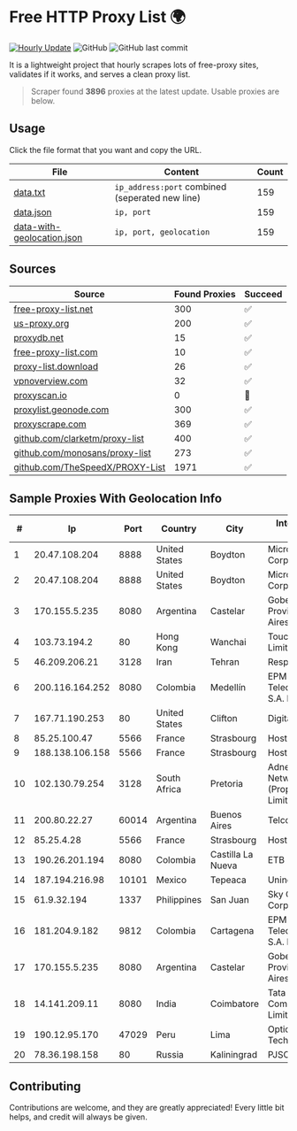 
# Free HTTP Proxy List 🌍

[![Hourly Update](https://github.com/mertguvencli/http-proxy-list/actions/workflows/main.yml/badge.svg?branch=main)](https://github.com/mertguvencli/http-proxy-list/actions/workflows/main.yml)
![GitHub](https://img.shields.io/github/license/mertguvencli/http-proxy-list)
![GitHub last commit](https://img.shields.io/github/last-commit/mertguvencli/http-proxy-list)

It is a lightweight project that hourly scrapes lots of free-proxy sites, validates if it works, and serves a clean proxy list.


> Scraper found **3896** proxies at the latest update. Usable proxies are below.

## Usage

Click the file format that you want and copy the URL.


|File|Content|Count|
|----|-------|-----|
|[data.txt](https://raw.githubusercontent.com/mertguvencli/http-proxy-list/main/proxy-list/data.txt)|`ip_address:port` combined (seperated new line)|159|
|[data.json](https://raw.githubusercontent.com/mertguvencli/http-proxy-list/main/proxy-list/data.json)|`ip, port`|159|
|[data-with-geolocation.json](https://raw.githubusercontent.com/mertguvencli/http-proxy-list/main/proxy-list/data-with-geolocation.json)|`ip, port, geolocation`|159|

## Sources

|Source|Found Proxies|Succeed|
|------|-------------|-------|
|[free-proxy-list.net](https://free-proxy-list.net)|300|✅|
|[us-proxy.org](https://www.us-proxy.org)|200|✅|
|[proxydb.net](http://proxydb.net)|15|✅|
|[free-proxy-list.com](https://free-proxy-list.com/?page=&port=&type%5B%5D=http&type%5B%5D=https&up_time=0&search=Search)|10|✅|
|[proxy-list.download](https://www.proxy-list.download/HTTP)|26|✅|
|[vpnoverview.com](https://vpnoverview.com/privacy/anonymous-browsing/free-proxy-servers)|32|✅|
|[proxyscan.io](https://www.proxyscan.io)|0|🚫|
|[proxylist.geonode.com](https://proxylist.geonode.com/api/proxy-list?limit=300&page=1&sort_by=lastChecked&sort_type=desc&protocols=http,https)|300|✅|
|[proxyscrape.com](https://api.proxyscrape.com/v2/?request=displayproxies&protocol=http&timeout=10000&country=all&ssl=all&anonymity=all)|369|✅|
|[github.com/clarketm/proxy-list](https://raw.githubusercontent.com/clarketm/proxy-list/master/proxy-list-raw.txt)|400|✅|
|[github.com/monosans/proxy-list](https://raw.githubusercontent.com/monosans/proxy-list/main/proxies/http.txt)|273|✅|
|[github.com/TheSpeedX/PROXY-List](https://raw.githubusercontent.com/TheSpeedX/PROXY-List/master/http.txt)|1971|✅|


## Sample Proxies With Geolocation Info

|#|Ip|Port|Country|City|Internet Service Provider|
|-|--|----|-------|----|-------------------------|
|1|20.47.108.204|8888|United States|Boydton|Microsoft Corporation|
|2|20.47.108.204|8888|United States|Boydton|Microsoft Corporation|
|3|170.155.5.235|8080|Argentina|Castelar|Gobernacion de la Provincia de Buenos Aires|
|4|103.73.194.2|80|Hong Kong|Wanchai|TouchPal HK Co., Limited|
|5|46.209.206.21|3128|Iran|Tehran|Respina|
|6|200.116.164.252|8080|Colombia|Medellín|EPM Telecomunicaciones S.A. E.S.P.|
|7|167.71.190.253|80|United States|Clifton|DigitalOcean, LLC|
|8|85.25.100.47|5566|France|Strasbourg|Host Europe GmbH|
|9|188.138.106.158|5566|France|Strasbourg|Host Europe GmbH|
|10|102.130.79.254|3128|South Africa|Pretoria|Adnexus Celerity Networks (Proprietary) Limited|
|11|200.80.22.27|60014|Argentina|Buenos Aires|Telconet S A|
|12|85.25.4.28|5566|France|Strasbourg|Host Europe GmbH|
|13|190.26.201.194|8080|Colombia|Castilla La Nueva|ETB - Colombia|
|14|187.194.216.98|10101|Mexico|Tepeaca|Uninet S.A. de C.V.|
|15|61.9.32.194|1337|Philippines|San Juan|Sky Cable Corporation|
|16|181.204.9.182|9812|Colombia|Cartagena|EPM Telecomunicaciones S.A. E.S.P.|
|17|170.155.5.235|8080|Argentina|Castelar|Gobernacion de la Provincia de Buenos Aires|
|18|14.141.209.11|8080|India|Coimbatore|Tata Communications Limited|
|19|190.12.95.170|47029|Peru|Lima|Optical Technologies S.A.C|
|20|78.36.198.158|80|Russia|Kaliningrad|PJSC Rostelecom|



## Contributing

Contributions are welcome, and they are greatly appreciated! Every
little bit helps, and credit will always be given.

